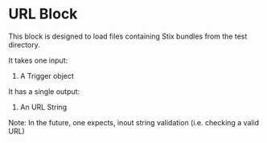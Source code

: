 # URL Block

This block is designed to load files containing Stix bundles from the test directory. 

It takes one input:
1. A Trigger object

It has a single output:
1. An URL String

Note: In the future, one expects, inout string validation (i.e. checking a valid URL)